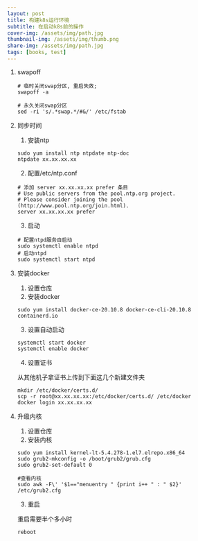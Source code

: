 ```yaml
---
layout: post
title: 构建k8s运行环境
subtitle: 在启动k8s前的操作
cover-img: /assets/img/path.jpg
thumbnail-img: /assets/img/thumb.png
share-img: /assets/img/path.jpg
tags: [books, test]
---
```


1. swapoff

     ```shell
     # 临时关闭swap分区, 重启失效;
     swapoff -a
     
     # 永久关闭swap分区
     sed -ri 's/.*swap.*/#&/' /etc/fstab
     ```

2. 同步时间

   1. 安装ntp

   ```shell
   sudo yum install ntp ntpdate ntp-doc
   ntpdate xx.xx.xx.xx
   ```

   2. 配置/etc/ntp.conf

   ```shell
   # 添加 server xx.xx.xx.xx prefer 条目
   # Use public servers from the pool.ntp.org project.
   # Please consider joining the pool (http://www.pool.ntp.org/join.html).
   server xx.xx.xx.xx prefer
   ```

   3. 启动

   ```shell
   # 配置ntpd服务自启动
   sudo systemctl enable ntpd
   # 启动ntpd
   sudo systemctl start ntpd
   ```

   

3. 安装docker
     1. 设置仓库
     2. 安装docker

      ```shell
      sudo yum install docker-ce-20.10.8 docker-ce-cli-20.10.8 containerd.io
      ```

     3. 设置自动启动

      ```shell
   systemctl start docker
      systemctl enable docker
      ```
      
     4. 设置证书

      从其他机子拿证书上传到下面这几个新建文件夹

      ```shell
      mkdir /etc/docker/certs.d/
      scp -r root@xx.xx.xx.xx:/etc/docker/certs.d/ /etc/docker
      docker login xx.xx.xx.xx
      ```

4. 升级内核

     1. 设置仓库
     2. 安装内核

      ```shell
      sudo yum install kernel-lt-5.4.278-1.el7.elrepo.x86_64
      sudo grub2-mkconfig -o /boot/grub2/grub.cfg
      sudo grub2-set-default 0
      ```

      ```shell
      #查看内核
      sudo awk -F\' '$1=="menuentry " {print i++ " : " $2}' /etc/grub2.cfg
      ```

     3. 重启

      重启需要半个多小时

      ```shell
      reboot
      ```
